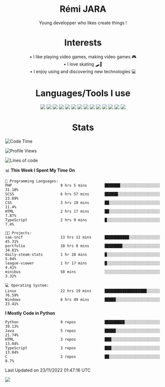 <div align="center">
  
# Rémi JARA

Young developper who likes create things !

# Interests

  • I like playing video games, making video games 🎮  \
  • I love skating 🛹🤘 \
  • I enjoy using and discovering new technologies 💻 

 # Languages/Tools I use

  <img src="https://img.shields.io/badge/Java-ED8B00?style=for-the-badge&logo=java&logoColor=white"/>
  <img src="https://img.shields.io/badge/JavaScript-323330?style=for-the-badge&logo=javascript&logoColor=F7DF1E"/>
  <img src="https://img.shields.io/badge/TypeScript-007ACC?style=for-the-badge&logo=typescript&logoColor=white"/>
  <img src="https://img.shields.io/badge/html5-%23E34F26.svg?style=for-the-badge&logo=html5&logoColor=white"/>
  <img src="https://img.shields.io/badge/css3-%231572B6.svg?style=for-the-badge&logo=css3&logoColor=white"/>
  <img src="https://img.shields.io/badge/SCSS-hotpink.svg?style=for-the-badge&logo=SASS&logoColor=white"/>
  <img src="https://img.shields.io/badge/php-%23777BB4.svg?style=for-the-badge&logo=php&logoColor=white"/>
  <img src="https://img.shields.io/badge/angular-%23DD0031.svg?style=for-the-badge&logo=angular&logoColor=white"/>
  <img src="https://img.shields.io/badge/mysql-%2300f.svg?style=for-the-badge&logo=mysql&logoColor=white"/>
  <img src="https://img.shields.io/badge/Python-FFD43B?style=for-the-badge&logo=python&logoColor=blue"/>
  <img src="https://img.shields.io/badge/c-%2300599C.svg?style=for-the-badge&logo=c&logoColor=white"/>
  <img src="https://img.shields.io/badge/Visual_Studio_Code-0078D4?style=for-the-badge&logo=visual%20studio%20code&logoColor=white"/>
  <img src="https://img.shields.io/badge/Arch%20Linux-1793D1?logo=arch-linux&logoColor=fff&style=for-the-badge"/>
  <img src="https://img.shields.io/badge/Linux-FCC624?style=for-the-badge&logo=linux&logoColor=black"/>
  
  
  
# Stats
  
  </div>
  
<!--START_SECTION:waka-->
![Code Time](http://img.shields.io/badge/Code%20Time-212%20hrs%2054%20mins-blue)

![Profile Views](http://img.shields.io/badge/Profile%20Views-4-blue)

![Lines of code](https://img.shields.io/badge/From%20Hello%20World%20I%27ve%20Written-47%20Thousand%20lines%20of%20code-blue)

📊 **This Week I Spent My Time On** 

```text
💬 Programming Languages: 
PHP                      9 hrs 5 mins        ███████░░░░░░░░░░░░░░░░░░   31.18% 
SCSS                     6 hrs 57 mins       ██████░░░░░░░░░░░░░░░░░░░   23.89% 
CSS                      3 hrs 19 mins       ██░░░░░░░░░░░░░░░░░░░░░░░   11.4% 
HTML                     2 hrs 17 mins       ██░░░░░░░░░░░░░░░░░░░░░░░   7.87% 
TypeScript               2 hrs 9 mins        █░░░░░░░░░░░░░░░░░░░░░░░░   7.4%

🐱‍💻 Projects: 
sae-sncf                 13 hrs 12 mins      ███████████░░░░░░░░░░░░░░   45.31% 
portfolio                10 hrs 8 mins       ████████░░░░░░░░░░░░░░░░░   34.81% 
daily-steam-stats        1 hr 28 mins        █░░░░░░░░░░░░░░░░░░░░░░░░   5.04% 
league-viewer            1 hr 17 mins        █░░░░░░░░░░░░░░░░░░░░░░░░   4.41% 
minibus                  58 mins             ░░░░░░░░░░░░░░░░░░░░░░░░░   3.32%

💻 Operating System: 
Linux                    22 hrs 19 mins      ███████████████████░░░░░░   76.59% 
Windows                  6 hrs 49 mins       █████░░░░░░░░░░░░░░░░░░░░   23.41%

```

**I Mostly Code in Python** 

```text
Python                   9 repos             █████████░░░░░░░░░░░░░░░░   39.13% 
Java                     5 repos             █████░░░░░░░░░░░░░░░░░░░░   21.74% 
HTML                     3 repos             ███░░░░░░░░░░░░░░░░░░░░░░   13.04% 
TypeScript               3 repos             ███░░░░░░░░░░░░░░░░░░░░░░   13.04% 
C                        2 repos             ██░░░░░░░░░░░░░░░░░░░░░░░   8.7%

```



 Last Updated on 23/11/2022 01:47:16 UTC
<!--END_SECTION:waka-->

  <img src="https://github-readme-stats.vercel.app/api?username=icepick4&count_private=true&show_icons=true&theme=gruvbox" />

  


